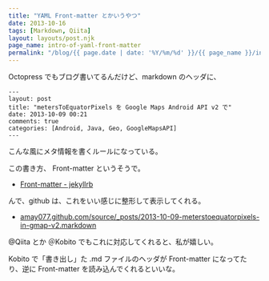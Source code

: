 ```yaml
---
title: "YAML Front-matter とかいうやつ"
date: 2013-10-16
tags: [Markdown, Qiita]
layout: layouts/post.njk
page_name: intro-of-yaml-front-matter
permalink: "/blog/{{ page.date | date: '%Y/%m/%d' }}/{{ page_name }}/index.html"
---
```

Octopress でもブログ書いてるんだけど、markdown のヘッダに、
<!--more-->
```
---
layout: post
title: "metersToEquatorPixels を Google Maps Android API v2 で"
date: 2013-10-09 00:21
comments: true
categories: [Android, Java, Geo, GoogleMapsAPI]
---
```

こんな風にメタ情報を書くルールになっている。

この書き方、 Front-matter というそうで。

* [Front-matter - jekyllrb](http://jekyllrb.com/docs/frontmatter/)

んで、github は、これをいい感じに整形して表示してくれる。

* [amay077.github.com/source/_posts/2013-10-09-meterstoequatorpixels-in-gmap-v2.markdown](https://github.com/amay077/amay077.github.com/blob/source/source/_posts/2013-10-09-meterstoequatorpixels-in-gmap-v2.markdown)

@Qiita とか ＠Kobito でもこれに対応してくれると、私が嬉しい。

Kobito で「書き出し」た .md ファイルのヘッダが Front-matter になってたり、逆に Front-matter を読み込んでくれるといいな。